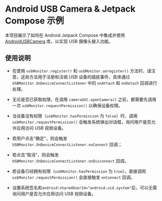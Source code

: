 # Android USB Camera & Jetpack Compose 示例

本项目展示了如何在 Android Jetpack Compose 中集成并使用 [AndroidUSBCamera](https://github.com/jiangdongguo/AndroidUSBCamera) 库，以实现 USB 摄像头接入功能。

## 使用说明

- 在使用 `usbMonitor.register()` 和 `usbMonitor.unregister()` 方法时，请注意，这些方法用于注册和注销 USB 设备的插拔事件，具体通过 `USBMonitor.OnDeviceConnectListener` 中的 `onAttach` 和 `onDetach` 回调进行处理。

- 无论是否已获取权限，在调用 `cameraUVC.openCamera()` 之前，都需要先调用一次 `usbMonitor.requestPermission()` 以确保设备权限。

- 当设备没有权限（`usbMonitor.hasPermission` 为 `false`）时，调用 `usbMonitor.requestPermission()` 会触发系统弹出对话框，询问用户是否允许应用访问 USB 视频设备。
- 若用户点击“确定”，则会触发 `USBMonitor.OnDeviceConnectListener.onConnect` 回调；
- 若点击“取消”，则会触发 `USBMonitor.OnDeviceConnectListener.onDisconnect` 回调。

- 若设备已经拥有权限（`usbMonitor.hasPermission` 为 `true`），直接调用 `usbMonitor.requestPermission()` 会直接触发 `onConnect` 回调。

- 设置系统签名和`android:sharedUserId="android.uid.system"`后，可以无需询问用户是否允许应用访问 USB 视频设备。